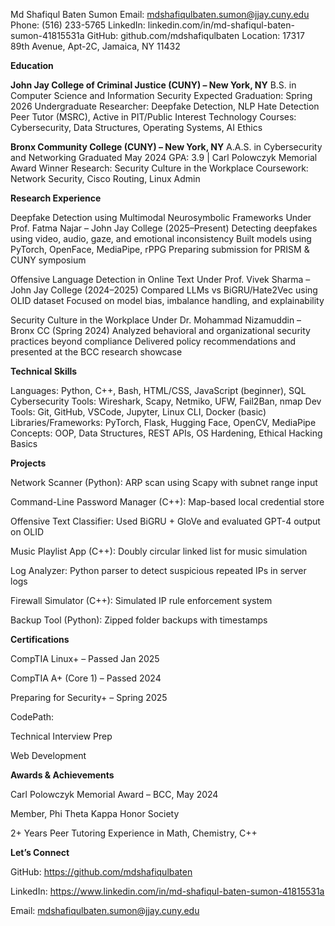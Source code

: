 Md Shafiqul Baten Sumon
Email: mdshafiqulbaten.sumon@jjay.cuny.edu
Phone: (516) 233-5765
LinkedIn: linkedin.com/in/md-shafiqul-baten-sumon-41815531a
GitHub: github.com/mdshafiqulbaten
Location: 17317 89th Avenue, Apt-2C, Jamaica, NY 11432

**Education**

**John Jay College of Criminal Justice (CUNY) – New York, NY**
B.S. in Computer Science and Information Security
Expected Graduation: Spring 2026
Undergraduate Researcher: Deepfake Detection, NLP Hate Detection
Peer Tutor (MSRC), Active in PIT/Public Interest Technology
Courses: Cybersecurity, Data Structures, Operating Systems, AI Ethics

**Bronx Community College (CUNY) – New York, NY**
A.A.S. in Cybersecurity and Networking
Graduated May 2024
GPA: 3.9 | Carl Polowczyk Memorial Award Winner
Research: Security Culture in the Workplace
Coursework: Network Security, Cisco Routing, Linux Admin

**Research Experience**

Deepfake Detection using Multimodal Neurosymbolic Frameworks
Under Prof. Fatma Najar – John Jay College (2025–Present)
Detecting deepfakes using video, audio, gaze, and emotional inconsistency
Built models using PyTorch, OpenFace, MediaPipe, rPPG
Preparing submission for PRISM & CUNY symposium

Offensive Language Detection in Online Text
Under Prof. Vivek Sharma – John Jay College (2024–2025)
Compared LLMs vs BiGRU/Hate2Vec using OLID dataset
Focused on model bias, imbalance handling, and explainability

Security Culture in the Workplace
Under Dr. Mohammad Nizamuddin – Bronx CC (Spring 2024)
Analyzed behavioral and organizational security practices beyond compliance
Delivered policy recommendations and presented at the BCC research showcase

**Technical Skills**

Languages: Python, C++, Bash, HTML/CSS, JavaScript (beginner), SQL
Cybersecurity Tools: Wireshark, Scapy, Netmiko, UFW, Fail2Ban, nmap
Dev Tools: Git, GitHub, VSCode, Jupyter, Linux CLI, Docker (basic)
Libraries/Frameworks: PyTorch, Flask, Hugging Face, OpenCV, MediaPipe
Concepts: OOP, Data Structures, REST APIs, OS Hardening, Ethical Hacking Basics

**Projects**

Network Scanner (Python): ARP scan using Scapy with subnet range input

Command-Line Password Manager (C++): Map-based local credential store

Offensive Text Classifier: Used BiGRU + GloVe and evaluated GPT-4 output on OLID

Music Playlist App (C++): Doubly circular linked list for music simulation

Log Analyzer: Python parser to detect suspicious repeated IPs in server logs

Firewall Simulator (C++): Simulated IP rule enforcement system

Backup Tool (Python): Zipped folder backups with timestamps


**Certifications**

CompTIA Linux+ – Passed Jan 2025

CompTIA A+ (Core 1) – Passed 2024

Preparing for Security+ – Spring 2025

CodePath:

Technical Interview Prep

Web Development


**Awards & Achievements**

Carl Polowczyk Memorial Award – BCC, May 2024

Member, Phi Theta Kappa Honor Society

2+ Years Peer Tutoring Experience in Math, Chemistry, C++


**Let’s Connect**

GitHub: https://github.com/mdshafiqulbaten

LinkedIn: https://www.linkedin.com/in/md-shafiqul-baten-sumon-41815531a

Email: mdshafiqulbaten.sumon@jjay.cuny.edu
